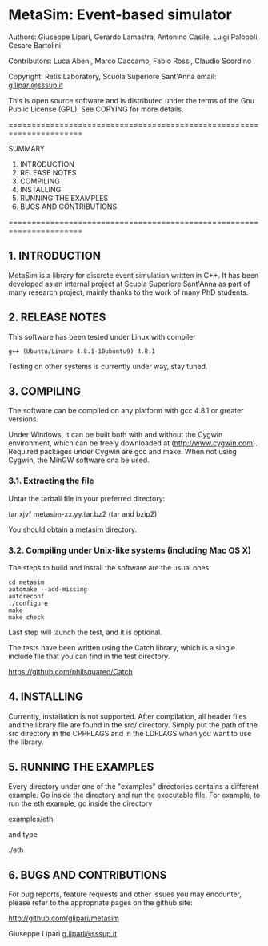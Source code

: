 MetaSim: Event-based simulator
=================================

Authors: Giuseppe Lipari, Gerardo Lamastra, Antonino Casile, 
         Luigi Palopoli, Cesare Bartolini

Contributors: Luca Abeni, Marco Caccamo, Fabio Rossi, Claudio Scordino

Copyright: Retis Laboratory, Scuola Superiore Sant'Anna
email:     g.lipari@sssup.it

This is open source software and is distributed under the terms of the Gnu
Public License (GPL). See COPYING for more details.

======================================================================

SUMMARY

1. INTRODUCTION
2. RELEASE NOTES
3. COMPILING
4. INSTALLING
5. RUNNING THE EXAMPLES
6. BUGS AND CONTRIBUTIONS

======================================================================

## 1. INTRODUCTION

MetaSim is a library for discrete event simulation written in C++. It
has been developed as an internal project at Scuola Superiore
Sant'Anna as part of many research project, mainly thanks to the work
of many PhD students.


## 2. RELEASE NOTES

This software has been tested under Linux with compiler 

    g++ (Ubuntu/Linaro 4.8.1-10ubuntu9) 4.8.1

Testing on other systems is currently under way, stay tuned.


## 3. COMPILING

The software can be compiled on any platform with gcc 4.8.1 or greater
versions. 

Under Windows, it can be built both with and without the Cygwin
environment, which can be freely downloaded at
(http://www.cygwin.com). Required packages under Cygwin are gcc and
make. When not using Cygwin, the MinGW software cna be used.

### 3.1. Extracting the file

Untar the tarball file in your preferred directory:

  tar xjvf metasim-xx.yy.tar.bz2 (tar and bzip2)

You should obtain a metasim directory.

### 3.2. Compiling under Unix-like systems (including Mac OS X)

The steps to build and install the software are the usual ones:

    cd metasim
    automake --add-missing
    autoreconf
    ./configure
    make
    make check 

Last step will launch the test, and it is optional. 

The tests have been written using the Catch library, which is a single
include file that you can find in the test directory.

https://github.com/philsquared/Catch


## 4. INSTALLING

Currently, installation is not supported. After compilation, all
header files and the library file are found in the src/
directory. Simply put the path of the src directory in the CPPFLAGS
and in the LDFLAGS when you want to use the library. 


## 5. RUNNING THE EXAMPLES

Every directory under one of the "examples" directories contains a
different example. Go inside the directory and run the executable
file. For example, to run the eth example, go inside the directory

  examples/eth

and type

  ./eth

## 6. BUGS AND CONTRIBUTIONS

For bug reports, feature requests and other issues you may encounter,
please refer to the appropriate pages on the github site:

  http://github.com/glipari/metasim


Giuseppe Lipari
g.lipari@sssup.it

